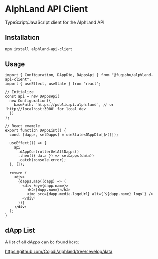 # AlphLand API Client

TypeScript/JavaScript client for the AlphLand API.

## Installation

```bash
npm install alphland-api-client
```

## Usage

```tsx
import { Configuration, DAppDto, DAppsApi } from "@fugashu/alphland-api-client";
import { useEffect, useState } from "react";

// Initialize
const api = new DAppsApi(
  new Configuration({
    basePath: "https://publicapi.alph.land", // or 'http://localhost:3000' for local dev
  })
);

// React example
export function DAppList() {
  const [dapps, setDapps] = useState<DAppDto[]>([]);

  useEffect(() => {
    api
      .dAppControllerGetAllDapps()
      .then(({ data }) => setDapps(data))
      .catch(console.error);
  }, []);

  return (
    <div>
      {dapps.map((dapp) => (
        <div key={dapp.name}>
          <h2>{dapp.name}</h2>
          <img src={dapp.media.logoUrl} alt={`${dapp.name} logo`} />
        </div>
      ))}
    </div>
  );
}
```

## dApp List

A list of all dApps can be found here:

https://github.com/Cojodi/alphland/tree/develop/data